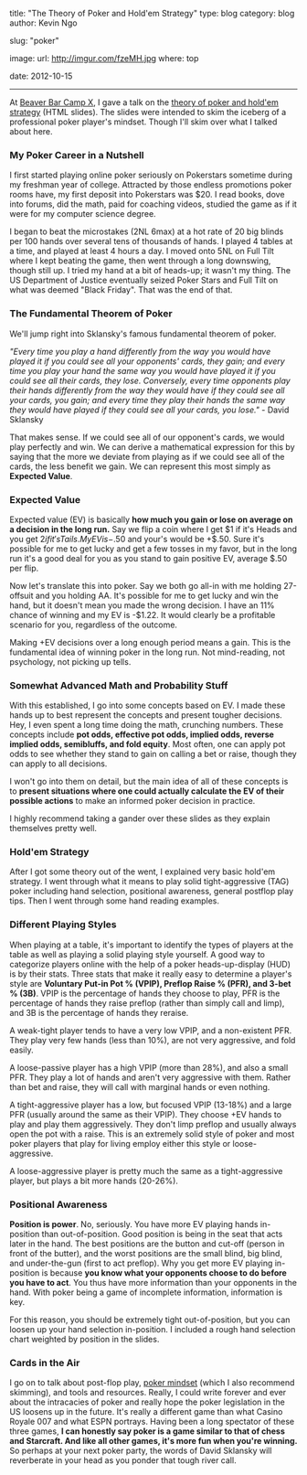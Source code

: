 title: "The Theory of Poker and Hold'em Strategy"
type: blog
category: blog
author: Kevin Ngo

slug: "poker"

image:
    url: http://imgur.com/fzeMH.jpg
    where: top

date: 2012-10-15

---

At [Beaver Bar Camp X](http://lug.oregonstate.edu/blog/bbcx), I gave a talk on
the [theory of poker and hold'em
strategy](http://ngokevin.com/~ngoke/pokerprez) (HTML slides). The slides were
intended to skim the iceberg of a professional poker player's mindset. Though
I'll skim over what I talked about here.

### My Poker Career in a Nutshell

I first started playing online poker seriously on Pokerstars sometime during my
freshman year of college. Attracted by those endless promotions poker rooms
have, my first deposit into Pokerstars was $20. I read books, dove into forums,
did the math, paid for coaching videos, studied the game as if it were for my
computer science degree.

I began to beat the microstakes (2NL 6max) at a hot rate of 20 big blinds per
100 hands over several tens of thousands of hands. I played 4 tables at a time,
and played at least 4 hours a day.  I moved onto 5NL on Full Tilt where I kept
beating the game, then went through a long downswing, though still up. I tried
my hand at a bit of heads-up; it wasn't my thing.  The US Department of Justice
eventually seized Poker Stars and Full Tilt on what was deemed "Black Friday".
That was the end of that.

### The Fundamental Theorem of Poker

We'll jump right into Sklansky's famous fundamental theorem of poker.

*"Every time you play a hand differently from the way you would have played it
if you could see all your opponents' cards, they gain; and every time you play
your hand the same way you would have played it if you could see all their
cards, they lose. Conversely, every time opponents play their hands differently
from the way they would have if they could see all your cards, you gain; and
every time they play their hands the same way they would have played if they
could see all your cards, you lose."* - David Sklansky

That makes sense. If we could see all of our opponent's cards, we would play
perfectly and win. We can derive a mathematical expression for this by saying
that the more we deviate from playing as if we could see all of the cards, the
less benefit we gain. We can represent this most simply as **Expected Value**.

### Expected Value

Expected value (EV) is basically **how much you gain or lose on average on a
decision in the long run.** Say we flip a coin where I get $1 if it's Heads and
you get $2 if it's Tails. My EV is -$.50 and your's would be +$.50. Sure it's
possible for me to get lucky and get a few tosses in my favor, but in the long
run it's a good deal for you as you stand to gain positive EV, average $.50 per
flip.

Now let's translate this into poker. Say we both go all-in with me holding
27-offsuit and you holding AA. It's possible for me to get lucky and win the
hand, but it doesn't mean you made the wrong decision. I have an 11% chance of
winning and my EV is -$1.22. It would clearly be a profitable
scenario for you, regardless of the outcome.

Making +EV decisions over a long enough period means a gain. This is the
fundamental idea of winning poker in the long run. Not mind-reading, not
psychology, not picking up tells.

### Somewhat Advanced Math and Probability Stuff

With this established, I go into some concepts based on EV. I made these hands
up to best represent the concepts and present tougher decisions. Hey, I even
spent a long time doing the math, crunching numbers. These concepts include
**pot odds, effective pot odds, implied odds, reverse implied odds, semibluffs,
and fold equity**. Most often, one can apply pot odds to see whether they stand
to gain on calling a bet or raise, though they can apply to all decisions.

I won't go into them on detail, but the main idea of all of these concepts is
to **present situations where one could actually calculate the EV of their
possible actions** to make an informed poker decision in practice.

I highly recommend taking a gander over these slides as they explain themselves
pretty well.

### Hold'em Strategy

After I got some theory out of the went, I explained very basic hold'em
strategy. I went through what it means to play solid tight-aggressive (TAG)
poker including hand selection, positional awareness, general postflop play
tips. Then I went through some hand reading examples.

### Different Playing Styles

When playing at a table, it's important to identify the types of players at the
table as well as playing a solid playing style yourself. A good way to
categorize players online with the help of a poker heads-up-display (HUD) is by
their stats. Three stats that make it really easy to determine a player's style
are **Voluntary Put-in Pot % (VPIP), Preflop Raise % (PFR), and 3-bet % (3B)**.
VPIP is the percentage of hands they choose to play, PFR is the percentage of
hands they raise preflop (rather than simply call and limp), and 3B is the
percentage of hands they reraise.

A weak-tight player tends to have a very low VPIP, and a non-existent PFR. They
play very few hands (less than 10%), are not very aggressive, and fold
easily.

A loose-passive player has a high VPIP (more than 28%), and also a small PFR.
They play a lot of hands and aren't very aggressive with them.  Rather than bet
and raise, they will call with marginal hands or even nothing.

A tight-aggressive player has a low, but focused VPIP (13-18%) and a large PFR
(usually around the same as their VPIP). They choose +EV hands to play and play
them aggressively. They don't limp preflop and usually always open the pot with
a raise. This is an extremely solid style of poker and most poker players that
play for living employ either this style or loose-aggressive.

A loose-aggressive player is pretty much the same as a tight-aggressive player,
but plays a bit more hands (20-26%).

### Positional Awareness

**Position is power**. No, seriously. You have more EV playing hands in-position
than out-of-position. Good position is being in the seat that acts later in the
hand. The best positions are the button and cut-off (person in front of the
butter), and the worst positions are the small blind, big blind, and
under-the-gun (first to act preflop). Why you get more EV playing in-position
is because **you know what your opponents choose to do before you have to
act**. You thus have more information than your opponents in the hand. With
poker being a game of incomplete information, information is key.

For this reason, you should be extremely tight out-of-position, but you can
loosen up your hand selection in-position. I included a rough hand
selection chart weighted by position in the slides.

### Cards in the Air

I go on to talk about post-flop play, [poker
mindset](http://ngokevin.com/~ngoke/pokerprez/#/mindset) (which I also
recommend skimming), and tools and resources. Really, I could write forever and
ever about the intracacies of poker and really hope the poker legislation in
the US loosens up in the future. It's really a different game than what Casino
Royale 007 and what ESPN portrays. Having been a long spectator of these three
games, **I can honestly say poker is a game similar to that of chess and
Starcraft. And like all other games, it's more fun when you're winning.** So
perhaps at your next poker party, the words of David Sklansky will reverberate
in your head as you ponder that tough river call.
